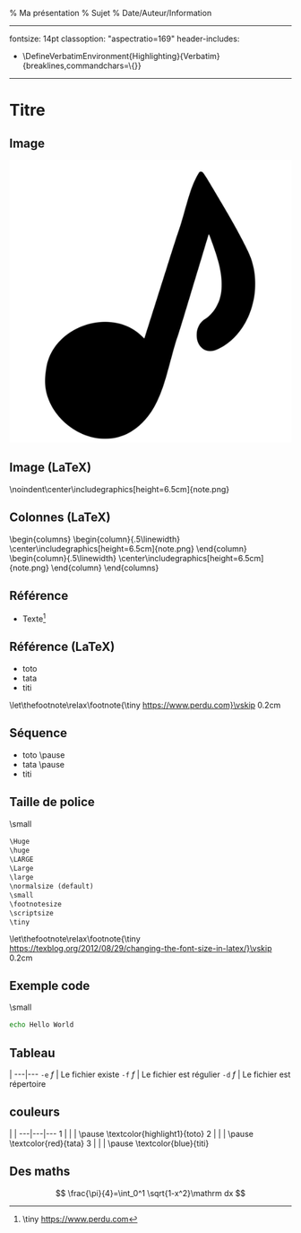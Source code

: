 % Ma présentation
% Sujet
% Date/Auteur/Information

---
fontsize: 14pt
classoption: "aspectratio=169"
header-includes:
 - \DefineVerbatimEnvironment{Highlighting}{Verbatim}{breaklines,commandchars=\\\{\}}
---

# Titre

## Image
![Outils](note.png)

## Image (LaTeX)
\noindent\center\includegraphics[height=6.5cm]{note.png}

## Colonnes (LaTeX)
\begin{columns}
    \begin{column}{.5\linewidth}
        \center\includegraphics[height=6.5cm]{note.png}
    \end{column}
    \begin{column}{.5\linewidth}
        \center\includegraphics[height=6.5cm]{note.png}
    \end{column}
\end{columns}


## Référence
- Texte[^link]

[^link]: \tiny https://www.perdu.com


## Référence (LaTeX)

- toto
- tata
- titi

\let\thefootnote\relax\footnote{\tiny https://www.perdu.com}\vskip 0.2cm


## Séquence

- toto \pause
- tata \pause
- titi


## Taille de police

\small

```
\Huge
\huge
\LARGE
\Large
\large
\normalsize (default)
\small
\footnotesize
\scriptsize
\tiny
```

\let\thefootnote\relax\footnote{\tiny https://texblog.org/2012/08/29/changing-the-font-size-in-latex/}\vskip 0.2cm


## Exemple code

\small

```sh
echo Hello World
```


## Tableau

 | 
---|---
`-e` $f$ | Le fichier existe
`-f` $f$ | Le fichier est régulier
`-d` $f$ | Le fichier est répertoire


## couleurs

 | |
---|---|---
1 | \| | \pause \textcolor{highlight1}{toto}
2 | \| | \pause \textcolor{red}{tata}
3 | \| | \pause \textcolor{blue}{titi}


## Des maths

$$
\frac{\pi}{4}=\int_0^1 \sqrt{1-x^2}\mathrm dx
$$